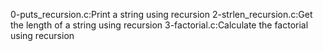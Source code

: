 0-puts_recursion.c:Print a string using recursion
2-strlen_recursion.c:Get the length of a string using recursion
3-factorial.c:Calculate the factorial using recursion
